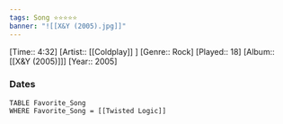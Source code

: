 ```yaml
---
tags: Song ⭐⭐⭐⭐⭐ 
banner: "![[X&Y (2005).jpg]]"
---
```

[Time:: 4:32]
[Artist:: [[Coldplay]] ]
[Genre:: Rock]
[Played:: 18]
[Album:: [[X&Y (2005)]]]
[Year:: 2005]
### Dates
````dataview
TABLE Favorite_Song
WHERE Favorite_Song = [[Twisted Logic]]
````
